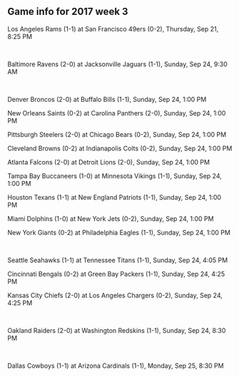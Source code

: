 ## Game info for 2017 week 3
Los Angeles Rams (1-1) at San Francisco 49ers (0-2), Thursday, Sep 21, 8:25 PM


<br/>

Baltimore Ravens (2-0) at Jacksonville Jaguars (1-1), Sunday, Sep 24, 9:30 AM


<br/>

Denver Broncos (2-0) at Buffalo Bills (1-1), Sunday, Sep 24, 1:00 PM

New Orleans Saints (0-2) at Carolina Panthers (2-0), Sunday, Sep 24, 1:00 PM

Pittsburgh Steelers (2-0) at Chicago Bears (0-2), Sunday, Sep 24, 1:00 PM

Cleveland Browns (0-2) at Indianapolis Colts (0-2), Sunday, Sep 24, 1:00 PM

Atlanta Falcons (2-0) at Detroit Lions (2-0), Sunday, Sep 24, 1:00 PM

Tampa Bay Buccaneers (1-0) at Minnesota Vikings (1-1), Sunday, Sep 24, 1:00 PM

Houston Texans (1-1) at New England Patriots (1-1), Sunday, Sep 24, 1:00 PM

Miami Dolphins (1-0) at New York Jets (0-2), Sunday, Sep 24, 1:00 PM

New York Giants (0-2) at Philadelphia Eagles (1-1), Sunday, Sep 24, 1:00 PM


<br/>

Seattle Seahawks (1-1) at Tennessee Titans (1-1), Sunday, Sep 24, 4:05 PM

Cincinnati Bengals (0-2) at Green Bay Packers (1-1), Sunday, Sep 24, 4:25 PM

Kansas City Chiefs (2-0) at Los Angeles Chargers (0-2), Sunday, Sep 24, 4:25 PM


<br/>

Oakland Raiders (2-0) at Washington Redskins (1-1), Sunday, Sep 24, 8:30 PM


<br/>

Dallas Cowboys (1-1) at Arizona Cardinals (1-1), Monday, Sep 25, 8:30 PM

